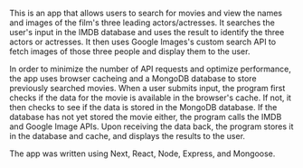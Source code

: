 This is an app that allows users to search for movies and view the names and images of the film's three leading actors/actresses. It searches the user's input in the IMDB database and uses the result to identify the three actors or actresses. It then uses Google Images's custom search API to fetch images of those three people and display them to the user.

In order to minimize the number of API requests and optimize performance, the app uses browser cacheing and a MongoDB database to store previously searched movies. When a user submits input, the program first checks if the data for the movie is available in the browser's cache. If not, it then checks to see if the data is stored in the MongoDB database. If the database has not yet stored the movie either, the program calls the IMDB and Google Image APIs. Upon receiving the data back, the program stores it in the database and cache, and displays the results to the user.

The app was written using Next, React, Node, Express, and Mongoose.


